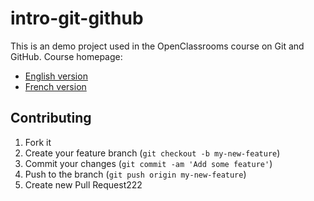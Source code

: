 # intro-git-github

This is an demo project used in the OpenClassrooms course on Git and GitHub.
Course homepage:

* [English version](https://openclassrooms.com/courses/manage-your-code-with-git-and-github)
* [French version](https://openclassrooms.com/courses/gerer-son-code-avec-git-et-github)

## Contributing

1. Fork it
2. Create your feature branch (`git checkout -b my-new-feature`)
3. Commit your changes (`git commit -am 'Add some feature'`)
4. Push to the branch (`git push origin my-new-feature`)
5. Create new Pull Request222
